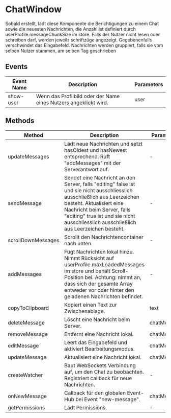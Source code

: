 # ChatWindow

Sobald erstellt, lädt diese Komponente die Berichtigungen zu einem Chat sowie die neuesten Nachrichten, die Anzahl ist definiert durch userProfile.messageChunkSize im store. Falls der Nutzer nicht lesen oder schreiben darf, werden jeweils schriftzüge angezeigt. Gegebenenfalls verschwindet das Eingabefeld. Nachrichten werden gruppiert, falls sie vom selben Nutzer stammen, am selben Tag geschrieben

## Events

<!-- @vuese:ChatWindow:events:start -->
|Event Name|Description|Parameters|
|---|---|---|
|show-user|Wenn das Profilbild oder der Name eines Nutzers angeklickt wird.|user|

<!-- @vuese:ChatWindow:events:end -->


## Methods

<!-- @vuese:ChatWindow:methods:start -->
|Method|Description|Parameters|
|---|---|---|
|updateMessages|Lädt neue Nachrichten und setzt hasOldest und hasNewest entsprechend. Ruft "addMessages" mit der Serverantwort auf.|-|
|sendMessage|Sendet eine Nachricht an den Server, falls "editing" false ist und sie nicht ausschliesslich ausschließlich aus Leerzeichen besteht. Aktualisiert eine Nachricht beim Server, falls "editing" true ist und sie nicht ausschliesslich ausschließlich aus Leerzeichen besteht.|-|
|scrollDownMessages|Scrollt den Nachrichtencontainer nach unten.|-|
|addMessages|Fügt Nachrichten lokal hinzu. Nimmt Rücksicht auf userProfile.maxLoadedMessages im store und behält Scroll-Position bei. Achtung: nimmt an, dass sich der gesamte Array entweder vor oder hinter den geladenen Nachrichten befindet.|-|
|copyToClipboard|Kopiert einen Text zur Zwischenablage.|text|
|deleteMessage|Löscht eine Nachricht beim Server.|chatMessage|
|removeMessage|Entfernt eine Nachricht lokal.|chatMessage|
|editMessage|Leert das Eingabefeld und aktiviert Bearbeitungsmodus.|chatMessage|
|updateMessage|Aktualisiert eine Nachricht lokal.|chatMessage|
|createWatcher|Baut WebSockets Verbindung auf, um den Chat zu beobachten. Registriert callback für neue Nachrichten.|-|
|onNewMessage|Callback für den globalen Event-Hub bei Event "new-message".|chatMessage|
|getPermissions|Lädt Permissions.|-|

<!-- @vuese:ChatWindow:methods:end -->


